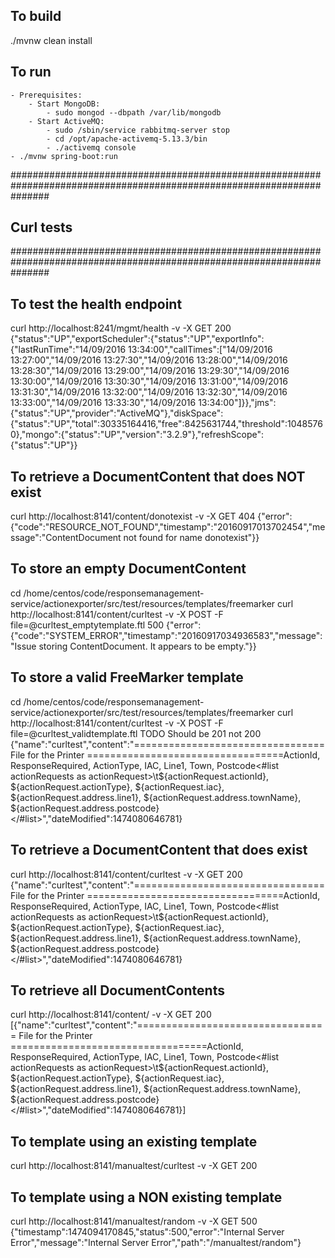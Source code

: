 ## To build
./mvnw clean install


## To run
    - Prerequisites:
        - Start MongoDB:
            - sudo mongod --dbpath /var/lib/mongodb
        - Start ActiveMQ:
            - sudo /sbin/service rabbitmq-server stop
            - cd /opt/apache-activemq-5.13.3/bin
            - ./activemq console
    - ./mvnw spring-boot:run


#######################################################################################################################
## Curl tests
#######################################################################################################################
## To test the health endpoint
curl http://localhost:8241/mgmt/health -v -X GET
200 {"status":"UP","exportScheduler":{"status":"UP","exportInfo":{"lastRunTime":"14/09/2016 13:34:00","callTimes":["14/09/2016 13:27:00","14/09/2016 13:27:30","14/09/2016 13:28:00","14/09/2016 13:28:30","14/09/2016 13:29:00","14/09/2016 13:29:30","14/09/2016 13:30:00","14/09/2016 13:30:30","14/09/2016 13:31:00","14/09/2016 13:31:30","14/09/2016 13:32:00","14/09/2016 13:32:30","14/09/2016 13:33:00","14/09/2016 13:33:30","14/09/2016 13:34:00"]}},"jms":{"status":"UP","provider":"ActiveMQ"},"diskSpace":{"status":"UP","total":30335164416,"free":8425631744,"threshold":10485760},"mongo":{"status":"UP","version":"3.2.9"},"refreshScope":{"status":"UP"}}


## To retrieve a DocumentContent that does NOT exist
curl http://localhost:8141/content/donotexist -v -X GET
404 {"error":{"code":"RESOURCE_NOT_FOUND","timestamp":"20160917013702454","message":"ContentDocument not found for name donotexist"}}


## To store an empty DocumentContent
cd /home/centos/code/responsemanagement-service/actionexporter/src/test/resources/templates/freemarker
curl http://localhost:8141/content/curltest -v -X POST -F file=@curltest_emptytemplate.ftl
500 {"error":{"code":"SYSTEM_ERROR","timestamp":"20160917034936583","message":"Issue storing ContentDocument. It appears to be empty."}}


## To store a valid FreeMarker template
cd /home/centos/code/responsemanagement-service/actionexporter/src/test/resources/templates/freemarker
curl http://localhost:8141/content/curltest -v -X POST -F file=@curltest_validtemplate.ftl
TODO Should be 201 not 200 {"name":"curltest","content":"=================================  File for the Printer ==================================ActionId, ResponseRequired, ActionType, IAC, Line1, Town, Postcode<#list actionRequests as actionRequest>\t${actionRequest.actionId}, ${actionRequest.actionType}, ${actionRequest.iac}, ${actionRequest.address.line1}, ${actionRequest.address.townName}, ${actionRequest.address.postcode}</#list>","dateModified":1474080646781}


## To retrieve a DocumentContent that does exist
curl http://localhost:8141/content/curltest -v -X GET
200 {"name":"curltest","content":"=================================  File for the Printer ==================================ActionId, ResponseRequired, ActionType, IAC, Line1, Town, Postcode<#list actionRequests as actionRequest>\t${actionRequest.actionId}, ${actionRequest.actionType}, ${actionRequest.iac}, ${actionRequest.address.line1}, ${actionRequest.address.townName}, ${actionRequest.address.postcode}</#list>","dateModified":1474080646781}


## To retrieve all DocumentContents
curl http://localhost:8141/content/ -v -X GET
200 [{"name":"curltest","content":"=================================  File for the Printer ==================================ActionId, ResponseRequired, ActionType, IAC, Line1, Town, Postcode<#list actionRequests as actionRequest>\t${actionRequest.actionId}, ${actionRequest.actionType}, ${actionRequest.iac}, ${actionRequest.address.line1}, ${actionRequest.address.townName}, ${actionRequest.address.postcode}</#list>","dateModified":1474080646781}]


## To template using an existing template
curl http://localhost:8141/manualtest/curltest -v -X GET
200


## To template using a NON existing template
curl http://localhost:8141/manualtest/random -v -X GET
500 {"timestamp":1474094170845,"status":500,"error":"Internal Server Error","message":"Internal Server Error","path":"/manualtest/random"}

